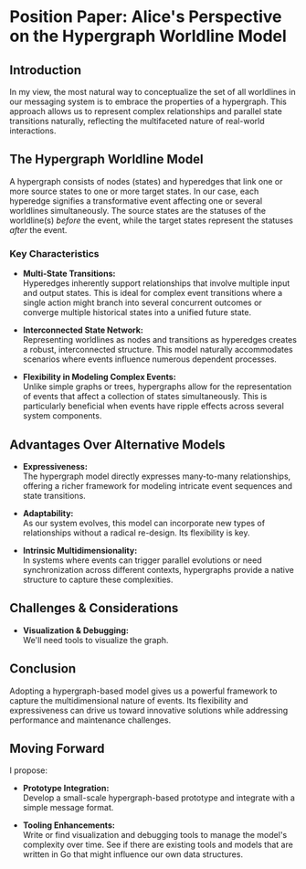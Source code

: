 # Position Paper: Alice's Perspective on the Hypergraph Worldline Model

## Introduction

In my view, the most natural way to conceptualize the set of all
worldlines in our messaging system is to embrace the properties of a
hypergraph. This approach allows us to represent complex relationships
and parallel state transitions naturally, reflecting the multifaceted
nature of real-world interactions.

## The Hypergraph Worldline Model

A hypergraph consists of nodes (states) and hyperedges that link one or
more source states to one or more target states. In our case, each
hyperedge signifies a transformative event affecting one or several
worldlines simultaneously. The source states are the statuses of the
worldline(s) *before* the event, while the target states represent the
statuses *after* the event.

### Key Characteristics

- **Multi-State Transitions:**  
  Hyperedges inherently support relationships that involve multiple
  input and output states. This is ideal for complex event transitions
  where a single action might branch into several concurrent outcomes
  or converge multiple historical states into a unified future state.

- **Interconnected State Network:**  
  Representing worldlines as nodes and transitions as hyperedges
  creates a robust, interconnected structure. This model naturally
  accommodates scenarios where events influence numerous dependent
  processes.

- **Flexibility in Modeling Complex Events:**  
  Unlike simple graphs or trees, hypergraphs allow for the
  representation of events that affect a collection of states
  simultaneously. This is particularly beneficial when events have
  ripple effects across several system components.

## Advantages Over Alternative Models

- **Expressiveness:**  
  The hypergraph model directly expresses many-to-many relationships,
  offering a richer framework for modeling intricate event sequences
  and state transitions.

- **Adaptability:**  
  As our system evolves, this model can incorporate new types of
  relationships without a radical re-design. Its flexibility is key.

- **Intrinsic Multidimensionality:**  
  In systems where events can trigger parallel evolutions or need
  synchronization across different contexts, hypergraphs provide a
  native structure to capture these complexities.

## Challenges & Considerations

- **Visualization & Debugging:**  
  We'll need tools to visualize the graph.

## Conclusion

Adopting a hypergraph-based model gives us a powerful framework to
capture the multidimensional nature of events.
Its flexibility and expressiveness can drive us toward innovative
solutions while addressing performance and maintenance challenges.

## Moving Forward

I propose:
- **Prototype Integration:**  
  Develop a small-scale hypergraph-based prototype and integrate with a
  simple message format.

- **Tooling Enhancements:**  
  Write or find visualization and debugging tools to manage the model's
  complexity over time.  See if there are existing tools and models
  that are written in Go that might influence our own data structures.
